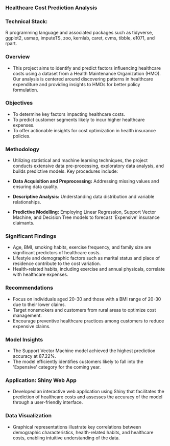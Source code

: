 ### Healthcare Cost Prediction Analysis

### Technical Stack:

R programming language and associated packages such as tidyverse, ggplot2, usmap, imputeTS, zoo, kernlab, caret, cvms, tibble, e1071, and rpart.


### Overview

- This project aims to identify and predict factors influencing healthcare costs using a dataset from a Health Maintenance Organization (HMO). Our analysis is centered around discovering patterns in healthcare expenditure and providing insights to HMOs for better policy formulation.

### Objectives

- To determine key factors impacting healthcare costs.
- To predict customer segments likely to incur higher healthcare expenses.
- To offer actionable insights for cost optimization in health insurance policies.

### Methodology

- Utilizing statistical and machine learning techniques, the project conducts extensive data pre-processing, exploratory data analysis, and builds predictive models. Key procedures include:

- **Data Acquisition and Preprocessing:** Addressing missing values and ensuring data quality.
- **Descriptive Analysis:** Understanding data distribution and variable relationships.
- **Predictive Modelling:** Employing Linear Regression, Support Vector Machine, and Decision Tree models to forecast 'Expensive' insurance claimants.

### Significant Findings

- Age, BMI, smoking habits, exercise frequency, and family size are significant predictors of healthcare costs.
- Lifestyle and demographic factors such as marital status and place of residence contribute to the cost variation.
- Health-related habits, including exercise and annual physicals, correlate with healthcare expenses.

### Recommendations

- Focus on individuals aged 20-30 and those with a BMI range of 20-30 due to their lower claims.
- Target nonsmokers and customers from rural areas to optimize cost management.
- Encourage preventive healthcare practices among customers to reduce expensive claims.

### Model Insights

- The Support Vector Machine model achieved the highest prediction accuracy at 87.22%.
- The model efficiently identifies customers likely to fall into the 'Expensive' category for the coming year.

### Application: Shiny Web App

- Developed an interactive web application using Shiny that facilitates the prediction of healthcare costs and assesses the accuracy of the model through a user-friendly interface.

### Data Visualization

- Graphical representations illustrate key correlations between demographic characteristics, health-related habits, and healthcare costs, enabling intuitive understanding of the data.

